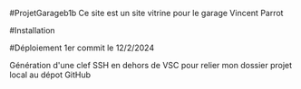 #ProjetGarageb1b
Ce site est un site vitrine pour le garage Vincent Parrot

#Installation

#Déploiement 1er commit le 12/2/2024

Génération d'une clef SSH en dehors de VSC pour relier mon dossier projet local au dépot GitHub